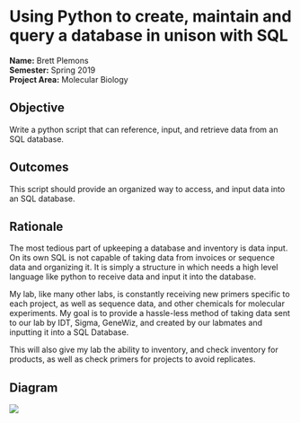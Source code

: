 # Using Python to create, maintain and query a database in unison with SQL

**Name:** Brett Plemons 
<br/>
**Semester:** Spring 2019
<br/>
**Project Area:** Molecular Biology

## Objective
Write a python script that can reference, input, and retrieve data from an SQL database.

## Outcomes
This script should provide an organized way to access, and input data into an SQL database.

## Rationale
The most tedious part of upkeeping a database and inventory is data input. On its own SQL is not capable of taking data from invoices or sequence data and organizing it. It is simply a structure in which needs a high level language like python to receive data and input it into the database.

My lab, like many other labs, is constantly receiving new primers specific to each project, as well as sequence data, and other chemicals for molecular experiments. My goal is to provide a hassle-less method of taking data sent to our lab by IDT, Sigma, GeneWiz, and created by our labmates and inputting it into a SQL Database.

This will also give my lab the ability to inventory, and check inventory for products, as well as check primers for projects to avoid replicates.

## Diagram
<img src="https://github.com/KaynRyu/semesterProject/blob/master/Untitled%20Diagram.jpg">

